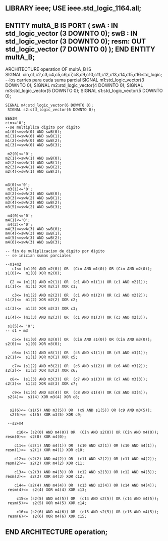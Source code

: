 LIBRARY ieee;
USE ieee.std_logic_1164.all;
--------------------------------------------------------------
ENTITY multA_B IS
    PORT (
            swA : IN std_logic_vector (3 DOWNTO 0);
            swB : IN std_logic_vector (3 DOWNTO 0);
            resm: OUT std_logic_vector (7 DOWNTO 0) );
END ENTITY multA_B;
-------------------------------------------------------------
ARCHITECTURE operation OF multA_B IS  
    SIGNAL cin,c1,c2,c3,c4,c5,c6,c7,c8,c9,c10,c11,c12,c13,c14,c15,c16:std_logic; --los carries para cada suma parcial
    SIGNAL m1:std_logic_vector(3 DOWNTO 0);
	 SIGNAL m2:std_logic_vector(4 DOWNTO 0);
    SIGNAL m3:std_logic_vector(5 DOWNTO 0);
    SIGNAL s1:std_logic_vector(5 DOWNTO 0);
	 
    SIGNAL m4:std_logic_vector(6 DOWNTO 0);
	 SIGNAL s2:std_logic_vector(6 DOWNTO 0);
 
    BEGIN  
	cin<='0';	 
    --se multiplica digito por digito
    m1(0)<=swA(0) AND swB(0);
    m1(1)<=swA(0) AND swB(1);
    m1(2)<=swA(0) AND swB(2);
    m1(3)<=swA(0) AND swB(3);
    
	 m2(0)<='0';
    m2(1)<=swA(1) AND swB(0);
    m2(2)<=swA(1) AND swB(1);
    m2(3)<=swA(1) AND swB(2);
    m2(4)<=swA(1) AND swB(3);
	
	 
    m3(0)<='0';
	 m3(1)<='0';
    m3(2)<=swA(2) AND swB(0);
    m3(3)<=swA(2) AND swB(1);
    m3(4)<=swA(2) AND swB(2);
    m3(5)<=swA(2) AND swB(3);

	 m4(0)<='0';
    m4(1)<='0';
	 m4(2)<='0';
    m4(3)<=swA(3) AND swB(0);
    m4(4)<=swA(3) AND swB(1);
    m4(5)<=swA(3) AND swB(2);
    m4(6)<=swA(3) AND swB(3);
   
    -- fin de muliplicacion de digito por digito
    -- se inician sumas parciales 
    
    --m1+m2
       c1<= (m1(0) AND m2(0)) OR  (Cin AND m1(0)) OR (Cin AND m2(0));
    s1(0)<=  m1(0) XOR m2(0);
    
      C2 <= (m1(1) AND m2(1)) OR  (c1 AND m1(1)) OR (c1 AND m2(1));
    s1(1)<=  m1(1) XOR m2(1) XOR c1;
    
       c3<= (m1(2) AND m2(2)) OR  (c1 AND m1(2)) OR (c2 AND m2(2));
    s1(2)<=  m1(2) XOR m2(2) XOR c2;
    
    s1(3)<=  m1(3) XOR m2(3) XOR c3;
	 
    s1(4)<= (m1(3) AND m2(3)) OR  (c1 AND m1(3)) OR (c3 AND m2(3));
	
	 s1(5)<= '0';
    -- s1 + m3
	 
       c5<= (s1(0) AND m3(0)) OR  (Cin AND s1(0)) OR (Cin AND m3(0));
    s2(0)<=  s1(0) XOR m3(0);
    
       c6<= (s1(1) AND m3(1)) OR  (c5 AND s1(1)) OR (c5 AND m3(1));
    s2(1)<=  s1(1) XOR m3(1) XOR c5;
    
       c7<= (s1(2) AND m3(2)) OR  (c6 AND s1(2)) OR (c6 AND m3(2));
    s2(2)<=  s1(2) XOR m3(2) XOR c6;
    
      c8<=  (s1(3) AND m3(3)) OR  (c7 AND s1(3)) OR (c7 AND m3(3));
    s2(3)<=  s1(3) XOR m3(3) XOR c7;
    
       c9<= (s1(4) AND m3(4)) OR  (c8 AND s1(4)) OR (c8 AND m3(4));
	 s2(4)<=  s1(4) XOR m3(4) XOR c8;
	 
	 
	  s2(6)<= (s1(5) AND m3(5)) OR  (c9 AND s1(5)) OR (c9 AND m3(5));
	  s2(5)<=  s1(5) XOR m3(5) XOR c9; 
	 
	 --s2+m4
	 
	     c10<= (s2(0) AND m4(0)) OR  (Cin AND s2(0)) OR (Cin AND m4(0));
    resm(0)<=  s2(0) XOR m4(0);
    
        c11<= (s2(1) AND m4(1)) OR  (c10 AND s2(1)) OR (c10 AND m4(1));
    resm(1)<=  s2(1) XOR m4(1) XOR c10;
    
        c12<= (s2(2) AND m4(2)) OR  (c11 AND s2(2)) OR (c11 AND m4(2));
    resm(2)<=  s2(2) XOR m4(2) XOR c11;
    
        c13<= (s2(3) AND m4(3)) OR  (c12 AND s2(3)) OR (c12 AND m4(3));
    resm(3)<=  s2(3) XOR m4(3) XOR c12;
    
        c14<= (s2(4) AND m4(4)) OR  (c13 AND s2(4)) OR (c14 AND m4(4));
	 resm(4)<=  s2(4) XOR m4(4) XOR c13;
	 
	     c15<= (s2(5) AND m4(5)) OR  (c14 AND s2(5)) OR (c14 AND m4(5));
	 resm(5)<=  s2(5) XOR m4(5) XOR c14;  
	 
	     c16<= (s2(6) AND m4(6)) OR  (c15 AND s2(5)) OR (c15 AND m4(5));
	 resm(6)<=  s2(6) XOR m4(6) XOR c15;
	 
END ARCHITECTURE operation;
--------------------------------------------------------------
